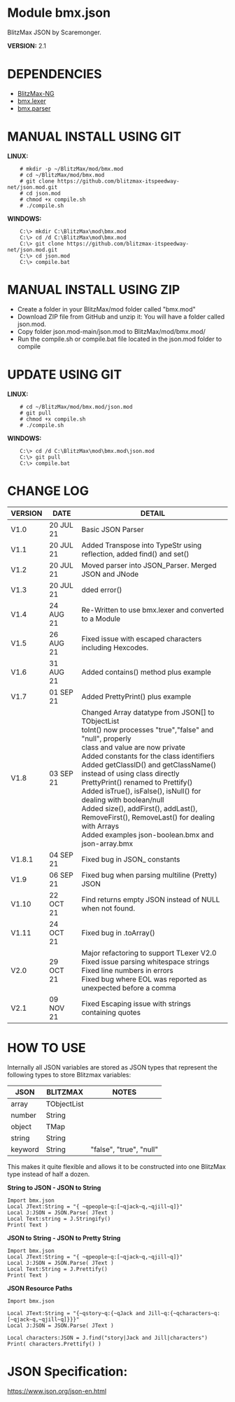 # Module bmx.json

BlitzMax JSON by Scaremonger.

**VERSION:** 2.1

# DEPENDENCIES
* [BlitzMax-NG](https://blitzmax.org/downloads/)
* [bmx.lexer](https://github.com/blitzmax-itspeedway-net/lexer.mod)
* [bmx.parser](https://github.com/blitzmax-itspeedway-net/parser.mod)

# MANUAL INSTALL USING GIT
**LINUX:**
```
    # mkdir -p ~/BlitzMax/mod/bmx.mod
    # cd ~/BlitzMax/mod/bmx.mod
    # git clone https://github.com/blitzmax-itspeedway-net/json.mod.git
    # cd json.mod
    # chmod +x compile.sh
    # ./compile.sh
```
**WINDOWS:**
```
    C:\> mkdir C:\BlitzMax\mod\bmx.mod
    C:\> cd /d C:\BlitzMax\mod\bmx.mod
    C:\> git clone https://github.com/blitzmax-itspeedway-net/json.mod.git
    C:\> cd json.mod
    C:\> compile.bat
```

# MANUAL INSTALL USING ZIP
* Create a folder in your BlitzMax/mod folder called "bmx.mod"
* Download ZIP file from GitHub and unzip it: You will have a folder called json.mod.
* Copy folder json.mod-main/json.mod to BlitzMax/mod/bmx.mod/
* Run the compile.sh or compile.bat file located in the json.mod folder to compile

# UPDATE USING GIT
**LINUX:**
```
    # cd ~/BlitzMax/mod/bmx.mod/json.mod
    # git pull
    # chmod +x compile.sh
    # ./compile.sh
```
**WINDOWS:**
```
    C:\> cd /d C:\BlitzMax\mod\bmx.mod\json.mod
    C:\> git pull
    C:\> compile.bat
```

# CHANGE LOG

VERSION | DATE | DETAIL
------- | ---- | ------
V1.0 | 20 JUL 21 | Basic JSON Parser 
V1.1 | 20 JUL 21 | Added Transpose into TypeStr using reflection, added find() and set()
V1.2 | 20 JUL 21 | Moved parser into JSON_Parser. Merged JSON and JNode
V1.3 | 20 JUL 21 | dded error()
V1.4 | 24 AUG 21 | Re-Written to use bmx.lexer and converted to a Module
V1.5 | 26 AUG 21 | Fixed issue with escaped characters including Hexcodes.
V1.6 | 31 AUG 21 | Added contains() method plus example
V1.7 | 01 SEP 21 | Added PrettyPrint() plus example
V1.8 | 03 SEP 21 | Changed Array datatype from JSON[] to TObjectList<br>toInt() now processes "true","false" and "null", properly<br>class and value are now private<br>Added constants for the class identifiers<br>Added getClassID() and getClassName() instead of using class directly<br>PrettyPrint() renamed to Prettify()<br>Added isTrue(), isFalse(), isNull() for dealing with boolean/null<br>Added size(), addFirst(), addLast(), RemoveFirst(), RemoveLast() for dealing with Arrays<br>Added examples json-boolean.bmx and json-array.bmx
V1.8.1 | 04 SEP 21 | Fixed bug in JSON_ constants
V1.9 | 06 SEP 21 | Fixed bug when parsing multiline (Pretty) JSON
V1.10 | 22 OCT 21 | Find returns empty JSON instead of NULL when not found.
V1.11 | 24 OCT 21 | Fixed bug in .toArray()
V2.0 | 29 OCT 21 | Major refactoring to support TLexer V2.0<br>Fixed issue parsing whitespace strings<br>Fixed line numbers in errors<br>Fixed bug where EOL was reported as unexpected before a comma
V2.1 | 09 NOV 21 | Fixed Escaping issue with strings containing quotes

# HOW TO USE

Internally all JSON variables are stored as JSON types that represent the following types to store Blitzmax variables:

JSON | BLITZMAX | NOTES
---- | -------- | -----
array | TObjectList |
number | String |
object | TMap |
string | String |
keyword | String | "false", "true", "null" 

This makes it quite flexible and allows it to be constructed into one BlitzMax type instead of half a dozen.

**String to JSON - JSON to String**
```
Import bmx.json
Local JText:String = "{ ~qpeople~q:[~qjack~q,~qjill~q]}"
Local J:JSON = JSON.Parse( JText )
Local Text:string = J.Stringify()
Print( Text )
```
**JSON to String - JSON to Pretty String**
```
Import bmx.json
Local JText:String = "{ ~qpeople~q:[~qjack~q,~qjill~q]}"
Local J:JSON = JSON.Parse( JText )
Local Text:String = J.Prettify()
Print( Text )
```
**JSON Resource Paths**
```
Import bmx.json

Local JText:String = "{~qstory~q:{~qJack and Jill~q:{~qcharacters~q:[~qjack~q,~qjill~q]}}}"
Local J:JSON = JSON.Parse( JText )

Local characters:JSON = J.find("story|Jack and Jill|characters")
Print( characters.Prettify() )
```
# JSON Specification:
https://www.json.org/json-en.html

